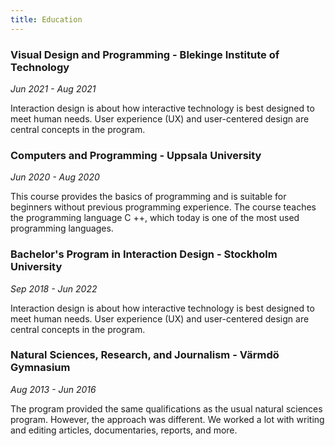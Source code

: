 ```yaml
---
title: Education
---
```


### Visual Design and Programming - Blekinge Institute of Technology

_Jun 2021 - Aug 2021_

Interaction design is about how interactive technology is best designed to meet human needs. User experience (UX) and user-centered design are central concepts in the program.

### Computers and Programming - Uppsala University

_Jun 2020 - Aug 2020_

This course provides the basics of programming and is suitable for beginners without previous programming experience. The course teaches the programming language C ++, which today is one of the most used programming languages.

### Bachelor's Program in Interaction Design - Stockholm University

_Sep 2018 - Jun 2022_

Interaction design is about how interactive technology is best designed to meet human needs. User experience (UX) and user-centered design are central concepts in the program.

### Natural Sciences, Research, and Journalism - Värmdö Gymnasium

_Aug 2013 - Jun 2016_

The program provided the same qualifications as the usual natural sciences program. However, the approach was different. We worked a lot with writing and editing articles, documentaries, reports, and more.
